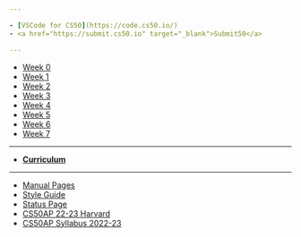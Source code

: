 ```yaml
---

- [VSCode for CS50](https://code.cs50.io/)
- <a href="https://submit.cs50.io" target="_blank">Submit50</a>

---
```


<!-- - [Summer Assignment 2022](\apcsp\curriculum\summer-assignment) -->

- [Week 0](/apcsp/weeks/week0)
- [Week 1](/apcsp/weeks/week1)
- [Week 2](/apcsp/weeks/week2)
- [Week 3](/apcsp/weeks/week3)
- [Week 4](/apcsp/weeks/week4)
- [Week 5](/apcsp/weeks/week5)
- [Week 6](/apcsp/weeks/week6)
- [Week 7](/apcsp/weeks/week7)

<!-- <details>
    <summary>Q1</summary>
    <ul>
        <li><a href="https://candib80.github.io/apcsp/weeks/week0/">Week 0</a></li>
        <li><a href="https://candib80.github.io/apcsp/weeks/week1/">Week 1</a></li>
        <li><a href="https://candib80.github.io/apcsp/weeks/week2/">Week 2</a></li>
        <li><a href="https://candib80.github.io/apcsp/weeks/week3/">Week 3</a></li>
        <li><a href="https://candib80.github.io/apcsp/weeks/week4/">Week 4</a></li>
        <li><a href="https://candib80.github.io/apcsp/weeks/week5/">Week 5</a></li>
        <li><a href="https://candib80.github.io/apcsp/weeks/week6/">Week 6</a></li>
        <li><a href="https://candib80.github.io/apcsp/weeks/week7/">Week 7</a></li>
    </ul>
</details>

<details>
    <summary>Q2</summary>
    <ul>
        <li><a href="https://candib80.github.io/apcsp/weeks/week8/">Week 8</a></li>
        <li><a href="https://candib80.github.io/apcsp/weeks/week9/">Week 9</a></li>
        <li><a href="https://candib80.github.io/apcsp/weeks/week10/">Week 10</a></li>
        <li><a href="https://candib80.github.io/apcsp/weeks/week11/">Week 11</a></li>
        <li><a href="https://candib80.github.io/apcsp/weeks/week12/">Week 12</a></li>
        <li><a href="https://candib80.github.io/apcsp/weeks/week13/">Week 13</a></li>
        <li><a href="https://candib80.github.io/apcsp/weeks/week14/">Week 14</a></li>
        <li><a href="https://candib80.github.io/apcsp/weeks/week15/">Week 15</a></li>
    </ul>
</details>

<details>
    <summary>Q3</summary>
    <ul>
        <li><a href="https://candib80.github.io/apcsp/weeks/week16/">Week 16</a></li>
        <li><a href="https://candib80.github.io/apcsp/weeks/week17/">Week 17</a></li>
        <li><a href="https://candib80.github.io/apcsp/weeks/week18/">Week 18</a></li>
        <li><a href="https://candib80.github.io/apcsp/weeks/week19/">Week 19</a></li>
        <li><a href="https://candib80.github.io/apcsp/weeks/week20/">Week 20</a></li>
        <li><a href="https://candib80.github.io/apcsp/weeks/week21/">Week 21</a></li>
        <li><a href="https://candib80.github.io/apcsp/weeks/week22/">Week 22</a></li>
        <li><a href="https://candib80.github.io/apcsp/weeks/week23/">Week 23</a></li>
        <li><a href="https://candib80.github.io/apcsp/weeks/week24/">Week 24</a></li>
        <li><a href="https://candib80.github.io/apcsp/weeks/week25/">Week 25</a></li>
    </ul>
</details> -->
        

---

- [**Curriculum**](/apcsp/curriculum)

---

- [Manual Pages](https://man.cs50.io/)
- <a href="https://cs50.readthedocs.io/style/c/" target="_blank">Style Guide</a>
- <a href="https://cs50.statuspage.io/" target="_blank">Status Page</a>
- <a href="https://cs50.harvard.edu/ap/2023/" target="_blank">CS50AP 22-23 Harvard</a>
- <a href="https://cs50.harvard.edu/ap/2023/syllabus/" target="_blank">CS50AP Syllabus 2022-23</a>